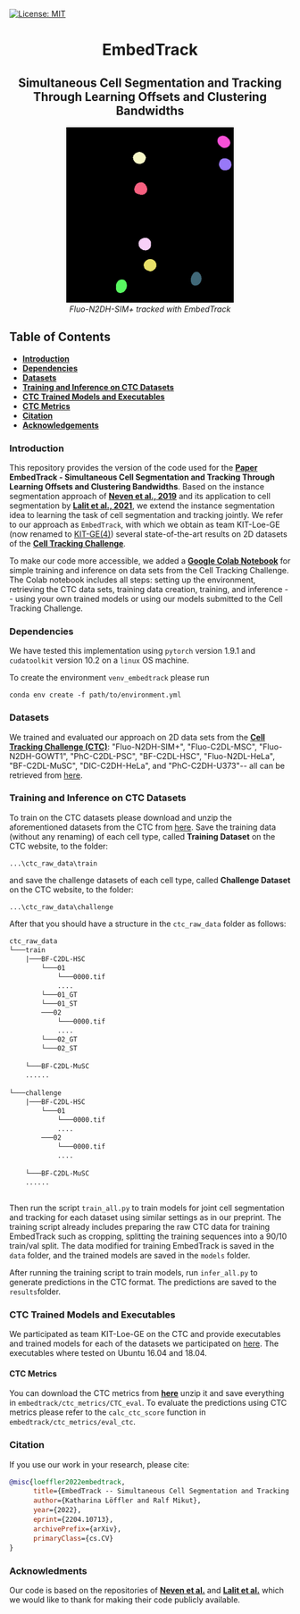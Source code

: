 [![License: MIT](https://img.shields.io/badge/License-MIT-yellow.svg)](https://opensource.org/licenses/MIT)

<h1 align="center">EmbedTrack</h1>
<h2 align="center">Simultaneous Cell Segmentation and Tracking Through Learning Offsets and Clustering Bandwidths</h2>

<p align="center">
  <img alt="Fluo-N2DH-SIM+" src="./gifs/Fluo-N2DH-SIM+-02.gif" width="300">
  <br>
    <em>Fluo-N2DH-SIM+ tracked with EmbedTrack</em>
</p>


## Table of Contents

- **[Introduction](#introduction)**
- **[Dependencies](#dependencies)**
- **[Datasets](#datasets)**
- **[Training and Inference on CTC Datasets](#training-and-inference-on-ctc-datasets)**
- **[CTC Trained Models and Executables](#ctc-trained-models-and-executables)**
- **[CTC Metrics](#ctc-metrics)**
- **[Citation](#citation)**
- **[Acknowledgements](#acknowledgements)**


### Introduction
This repository provides the version of the code used for the **[Paper](https://ieeexplore.ieee.org/document/9834915)** **EmbedTrack - Simultaneous Cell Segmentation and Tracking Through Learning Offsets and Clustering Bandwidths**. 
Based on the instance segmentation approach of **[Neven et al., 2019](https://arxiv.org/abs/1906.11109)** and its application to cell segmentation by **[Lalit et al., 2021](https://arxiv.org/abs/2101.10033)**, we extend the instance segmentation idea to learning the task of cell segmentation and tracking jointly.
We refer to our approach as `EmbedTrack`, with which we obtain as team KIT-Loe-GE (now renamed to [KIT-GE(4)](http://celltrackingchallenge.net/participants/KIT-GE/)) several state-of-the-art results on 2D datasets of the **[Cell Tracking Challenge](http://celltrackingchallenge.net)**.

To make our code more accessible, we added a **[Google Colab Notebook](https://git.scc.kit.edu/kit-loe-ge/embedtrack/-/blob/master/kit_loe_ge.ipynb)** for simple training and inference on data sets from the Cell Tracking Challenge. The Colab notebook includes all steps: setting up the environment, retrieving the CTC data sets, training data creation, training, and inference -- using your own trained models or using our models submitted to the Cell Tracking Challenge.


### Dependencies 
We have tested this implementation using `pytorch` version 1.9.1 and `cudatoolkit` version 10.2 on a `linux` OS machine. 

To create the environment `venv_embedtrack` please run
```
conda env create -f path/to/environment.yml
```

### Datasets
We trained and evaluated our approach on 2D data sets from the **[Cell Tracking Challenge (CTC)](http://celltrackingchallenge.net)**:
"Fluo-N2DH-SIM+",
"Fluo-C2DL-MSC",
"Fluo-N2DH-GOWT1",
"PhC-C2DL-PSC",
"BF-C2DL-HSC",
"Fluo-N2DL-HeLa",
"BF-C2DL-MuSC",
"DIC-C2DH-HeLa", and
"PhC-C2DH-U373"-- all can be retrieved from [here](http://celltrackingchallenge.net/2d-datasets/).

### Training and Inference on CTC Datasets
To train on the CTC datasets please download and unzip the aforementioned datasets from the CTC from [here](http://celltrackingchallenge.net/2d-datasets/). Save the training data (without any renaming) of each cell type, called **Training Dataset** on the CTC website, to the folder: 
```
...\ctc_raw_data\train
```
and save the challenge datasets of each cell type, called **Challenge Dataset** on the CTC website, to the folder:
```
...\ctc_raw_data\challenge
```
After that you should have a structure in the `ctc_raw_data` folder as follows:

```
ctc_raw_data
└───train
    |───BF-C2DL-HSC
        └───01
            └───0000.tif
            ....
        └───01_GT
        └───01_ST
        ───02
            └───0000.tif
            ....
        └───02_GT
        └───02_ST
        
    └───BF-C2DL-MuSC
    ......
    
└───challenge
    |───BF-C2DL-HSC
        └───01
            └───0000.tif
            ....
        ───02
            └───0000.tif
            ....
            
    └───BF-C2DL-MuSC
    ......
    
```
Then run the script `train_all.py` to train models for joint cell segmentation and tracking for each
dataset using similar settings as in our preprint. 
The training script already includes preparing the raw CTC data for training EmbedTrack such as cropping, splitting the training sequences into a 90/10 train/val split. The data modified for training EmbedTrack is
saved in the `data` folder, and the trained models are saved in the `models` folder.

After running the training script to train models, run `infer_all.py` to generate predictions in the CTC format. The predictions are saved to the `results`folder. 

###

### CTC Trained Models and Executables
We participated as team KIT-Loe-GE on the CTC and provide executables and trained models for each of the datasets we participated on [here](http://celltrackingchallenge.net/participants/KIT-Loe-GE/).
The executables where tested on Ubuntu 16.04 and 18.04.

#### CTC Metrics
You can download the CTC metrics from **[here](http://public.celltrackingchallenge.net/software/EvaluationSoftware.zip)** unzip it and save everything in `embedtrack/ctc_metrics/CTC_eval`. To evaluate the predictions using CTC metrics please refer to the `calc_ctc_score` function in `embedtrack/ctc_metrics/eval_ctc`.

### Citation
If you use our work in your research, please cite:

```bibtex
@misc{loeffler2022embedtrack,
      title={EmbedTrack -- Simultaneous Cell Segmentation and Tracking Through Learning Offsets and Clustering Bandwidths}, 
      author={Katharina Löffler and Ralf Mikut},
      year={2022},
      eprint={2204.10713},
      archivePrefix={arXiv},
      primaryClass={cs.CV}
}
```

### Acknowledments
Our code is based on the repositories of **[Neven et al.](https://github.com/davyneven/SpatialEmbeddings)** and **[Lalit et al.](https://github.com/juglab/EmbedSeg)** which we would like to thank for making their code publicly available.
